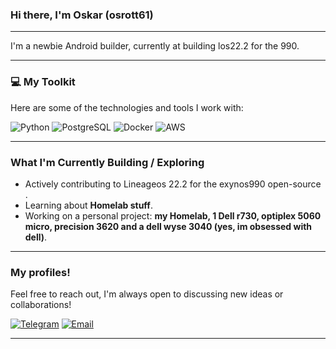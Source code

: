 ### Hi there, I'm Oskar (osrott61)

---

I'm a newbie Android builder, currently at building los22.2 for the 990.

---

### 💻 My Toolkit

Here are some of the technologies and tools I work with:

![Python](https://img.shields.io/badge/Python-3776AB?style=for-the-badge&logo=python&logoColor=white)
![PostgreSQL](https://img.shields.io/badge/PostgreSQL-316192?style=for-the-badge&logo=postgresql&logoColor=white)
![Docker](https://img.shields.io/badge/Docker-2496ED?style=for-the-badge&logo=docker&logoColor=white)
![AWS](https://img.shields.io/badge/AWS-232F3E?style=for-the-badge&logo=amazon-aws&logoColor=white)

---

###  What I'm Currently Building / Exploring

-   Actively contributing to Lineageos 22.2 for the exynos990 open-source .
-   Learning about **Homelab stuff**.
-   Working on a personal project: **my Homelab, 1 Dell r730, optiplex 5060 micro, precision 3620 and a dell wyse 3040 (yes, im obsessed with dell)**.


---

### My profiles!

Feel free to reach out, I'm always open to discussing new ideas or collaborations!

[![Telegram](https://img.shields.io/badge/Telegram-2CA5E0?style=for-the-badge&logo=telegram&logoColor=white)](https://t.me/oskarschat)
[![Email](https://img.shields.io/badge/Email-D14836?style=for-the-badge&logo=gmail&logoColor=white)](mailto:osrott61@perfc.org)

---
